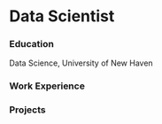 # Data Scientist

### Education
Data Science, University of New Haven

### Work Experience

### Projects

